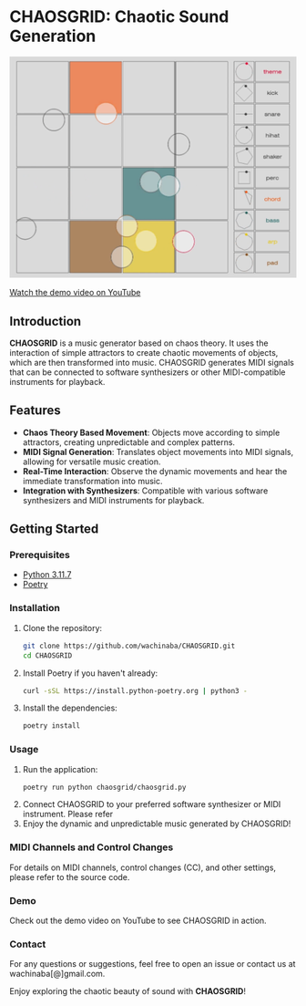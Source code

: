 # CHAOSGRID: Chaotic Sound Generation

![CHAOSGRID](https://github.com/wachinaba/CHAOSGRID/blob/main/chaosgrid_thumbnail.png)

[Watch the demo video on YouTube](https://www.youtube.com/watch?v=RRRS9xrbeGQ)

## Introduction

**CHAOSGRID** is a music generator based on chaos theory. It uses the interaction of simple attractors to create chaotic movements of objects, which are then transformed into music. CHAOSGRID generates MIDI signals that can be connected to software synthesizers or other MIDI-compatible instruments for playback.

## Features

- **Chaos Theory Based Movement**: Objects move according to simple attractors, creating unpredictable and complex patterns.
- **MIDI Signal Generation**: Translates object movements into MIDI signals, allowing for versatile music creation.
- **Real-Time Interaction**: Observe the dynamic movements and hear the immediate transformation into music.
- **Integration with Synthesizers**: Compatible with various software synthesizers and MIDI instruments for playback.

## Getting Started

### Prerequisites

- [Python 3.11.7](https://www.python.org/downloads/)
- [Poetry](https://python-poetry.org/)

### Installation

1. Clone the repository:
   ```bash
   git clone https://github.com/wachinaba/CHAOSGRID.git
   cd CHAOSGRID
2. Install Poetry if you haven't already:
   ```bash
   curl -sSL https://install.python-poetry.org | python3 -
3. Install the dependencies:
   ```bash
   poetry install
   
### Usage
1. Run the application:
   ```bash
   poetry run python chaosgrid/chaosgrid.py
2. Connect CHAOSGRID to your preferred software synthesizer or MIDI instrument.
   Please refer 
4. Enjoy the dynamic and unpredictable music generated by CHAOSGRID!

### MIDI Channels and Control Changes
For details on MIDI channels, control changes (CC), and other settings, please refer to the source code.

### Demo
Check out the demo video on YouTube to see CHAOSGRID in action.

### Contact
For any questions or suggestions, feel free to open an issue or contact us at wachinaba[@]gmail.com.

Enjoy exploring the chaotic beauty of sound with **CHAOSGRID**!
